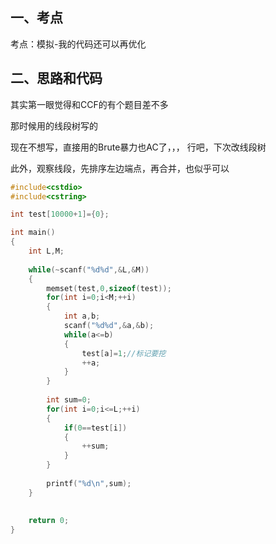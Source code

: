 ## 一、考点
考点：模拟-我的代码还可以再优化



## 二、思路和代码
其实第一眼觉得和CCF的有个题目差不多

那时候用的线段树写的

现在不想写，直接用的Brute暴力也AC了，，，
行吧，下次改线段树

此外，观察线段，先排序左边端点，再合并，也似乎可以


```cpp
#include<cstdio>
#include<cstring>

int test[10000+1]={0};

int main()
{
	int L,M;
	
	while(~scanf("%d%d",&L,&M))
	{
		memset(test,0,sizeof(test));
		for(int i=0;i<M;++i)
		{
			int a,b;
			scanf("%d%d",&a,&b);
			while(a<=b)
			{
				test[a]=1;//标记要挖 
				++a;
			}
		}
		
		int sum=0;
		for(int i=0;i<=L;++i)
		{
			if(0==test[i])
			{
				++sum;
			}
		}
		
		printf("%d\n",sum);
	}
	
	
	return 0;
}
```